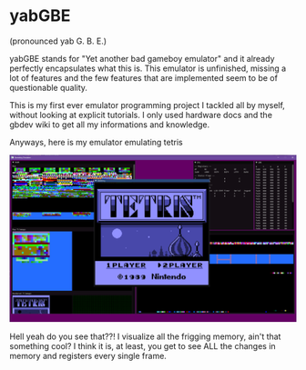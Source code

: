 # yabGBE
(pronounced yab G. B. E.)

yabGBE stands for "Yet another bad gameboy emulator" and it already
perfectly encapsulates what this is. This emulator is unfinished, missing a lot of features and the few features that are implemented seem to be of questionable quality.

This is my first ever emulator programming project I tackled all by myself, without looking at explicit tutorials. I only used hardware docs and the gbdev wiki to get all my informations and knowledge.

Anyways, here is my emulator emulating tetris

![Tetris](res/tetrisemu.png)

Hell yeah do you see that??! I visualize all the frigging memory, ain't
that something cool? I think it is, at least, you get to see ALL the changes in memory and registers every single frame.
